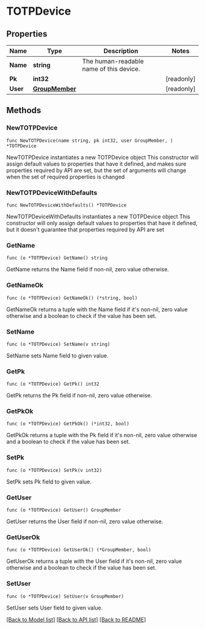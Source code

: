 # TOTPDevice

## Properties

Name | Type | Description | Notes
------------ | ------------- | ------------- | -------------
**Name** | **string** | The human-readable name of this device. | 
**Pk** | **int32** |  | [readonly] 
**User** | [**GroupMember**](GroupMember.md) |  | [readonly] 

## Methods

### NewTOTPDevice

`func NewTOTPDevice(name string, pk int32, user GroupMember, ) *TOTPDevice`

NewTOTPDevice instantiates a new TOTPDevice object
This constructor will assign default values to properties that have it defined,
and makes sure properties required by API are set, but the set of arguments
will change when the set of required properties is changed

### NewTOTPDeviceWithDefaults

`func NewTOTPDeviceWithDefaults() *TOTPDevice`

NewTOTPDeviceWithDefaults instantiates a new TOTPDevice object
This constructor will only assign default values to properties that have it defined,
but it doesn't guarantee that properties required by API are set

### GetName

`func (o *TOTPDevice) GetName() string`

GetName returns the Name field if non-nil, zero value otherwise.

### GetNameOk

`func (o *TOTPDevice) GetNameOk() (*string, bool)`

GetNameOk returns a tuple with the Name field if it's non-nil, zero value otherwise
and a boolean to check if the value has been set.

### SetName

`func (o *TOTPDevice) SetName(v string)`

SetName sets Name field to given value.


### GetPk

`func (o *TOTPDevice) GetPk() int32`

GetPk returns the Pk field if non-nil, zero value otherwise.

### GetPkOk

`func (o *TOTPDevice) GetPkOk() (*int32, bool)`

GetPkOk returns a tuple with the Pk field if it's non-nil, zero value otherwise
and a boolean to check if the value has been set.

### SetPk

`func (o *TOTPDevice) SetPk(v int32)`

SetPk sets Pk field to given value.


### GetUser

`func (o *TOTPDevice) GetUser() GroupMember`

GetUser returns the User field if non-nil, zero value otherwise.

### GetUserOk

`func (o *TOTPDevice) GetUserOk() (*GroupMember, bool)`

GetUserOk returns a tuple with the User field if it's non-nil, zero value otherwise
and a boolean to check if the value has been set.

### SetUser

`func (o *TOTPDevice) SetUser(v GroupMember)`

SetUser sets User field to given value.



[[Back to Model list]](../README.md#documentation-for-models) [[Back to API list]](../README.md#documentation-for-api-endpoints) [[Back to README]](../README.md)


